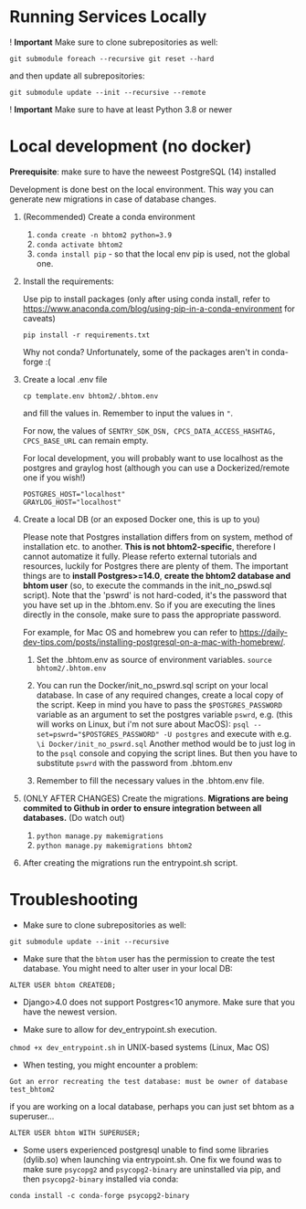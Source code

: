 
# Running Services Locally

! **Important** Make sure to clone subrepositories as well:

```git submodule foreach --recursive git reset --hard```

and then update all subrepositories:

```git submodule update --init --recursive --remote```

! **Important** Make sure to have at least Python 3.8 or newer

# Local development (no docker)

**Prerequisite**: make sure to have the neweest PostgreSQL (14) installed

Development is done best on the local environment. This way you can generate new migrations in case of
database changes.

1. (Recommended) Create a conda environment
   1. ```conda create -n bhtom2 python=3.9```
   2. ```conda activate bhtom2```
   3. ```conda install pip``` - so that the local env pip is used, not the global one.
2. Install the requirements:
   
   Use pip to install packages (only after using conda install, refer to https://www.anaconda.com/blog/using-pip-in-a-conda-environment for caveats)
   
   ```pip install -r requirements.txt```
   
   Why not conda? Unfortunately, some of the packages aren't in conda-forge :(
3. Create a local .env file

   ```cp template.env bhtom2/.bhtom.env```
   
   and fill the values in.
   Remember to input the values in ```"```.
   
   For now, the values of ```SENTRY_SDK_DSN, CPCS_DATA_ACCESS_HASHTAG, CPCS_BASE_URL``` can remain empty.
   
   For local development, you will probably want to use localhost as the postgres and graylog host (although you can use a Dockerized/remote one if you wish!)
   
   ```
   POSTGRES_HOST="localhost"
   GRAYLOG_HOST="localhost"
   ```
4. Create a local DB (or an exposed Docker one, this is up to you)

   Please note that Postgres installation differs from on system, method of installation etc. to another. **This is not bhtom2-specific**, therefore I cannot automatize it fully. Please referto external tutorials and resources, luckily for Postgres there are plenty of them. The important things are to **install Postgres>=14.0**, **create the bhtom2 database and bhtom user** (so, to execute the commands in the init_no_pswd.sql script). Note that the 'pswrd' is not hard-coded, it's the password that you have set up in the .bhtom.env. So if you are executing the lines directly in the console, make sure to pass the appropriate password.
   
   For example, for Mac OS and homebrew you can refer to https://daily-dev-tips.com/posts/installing-postgresql-on-a-mac-with-homebrew/.

   1. Set the .bhtom.env as source of environment variables.
      ```source bhtom2/.bhtom.env```
   2. You can run the Docker/init_no_pswrd.sql script on your local database. In case of any required changes, create a local copy of the script.
      Keep in mind you have to pass the ```$POSTGRES_PASSWORD``` variable as an argument to set the postgres variable ```pswrd```, e.g. (this will works on Linux, but i'm not sure about MacOS):
      ```psql --set=pswrd="$POSTGRES_PASSWORD" -U postgres``` and execute with e.g. ```\i Docker/init_no_pswrd.sql```
      Another method would be to just log in to the ```psql``` console and copying the script lines. But then you have to substitute ```pswrd``` with the password from .bhtom.env

   3. Remember to fill the necessary values in the .bhtom.env file.
5. (ONLY AFTER CHANGES) Create the migrations. **Migrations are being commited to Github in order to ensure integration between all databases.** (Do watch out)
   1. ```python manage.py makemigrations```
   2. ```python manage.py makemigrations bhtom2```
6. After creating the migrations run the entrypoint.sh script.


# Troubleshooting

- Make sure to clone subrepositories as well:

```git submodule update --init --recursive```

- Make sure that the ``bhtom`` user has the permission to create the test database. You might need to alter user in your local DB:

``ALTER USER bhtom CREATEDB;``

- Django>4.0 does not support Postgres<10 anymore. Make sure that you have the newest version.

- Make sure to allow for dev_entrypoint.sh execution.

``chmod +x dev_entrypoint.sh`` in UNIX-based systems (Linux, Mac OS)

- When testing, you might encounter a problem:

```Got an error recreating the test database: must be owner of database test_bhtom2```

if you are working on a local database, perhaps you can just set bhtom as a superuser...

```ALTER USER bhtom WITH SUPERUSER;```

- Some users experienced postgresql unable to find some libraries (dylib.so) when launching via entrypoint.sh. One fix we found was to make sure ```psycopg2``` and ```psycopg2-binary``` are uninstalled via pip, and then ```psycopg2-binary``` installed via conda:

```conda install -c conda-forge psycopg2-binary```
